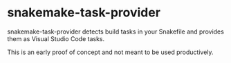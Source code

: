# snakemake-task-provider

snakemake-task-provider detects build tasks in your Snakefile and provides them as Visual Studio Code tasks.

This is an early proof of concept and not meant to be used productively.




